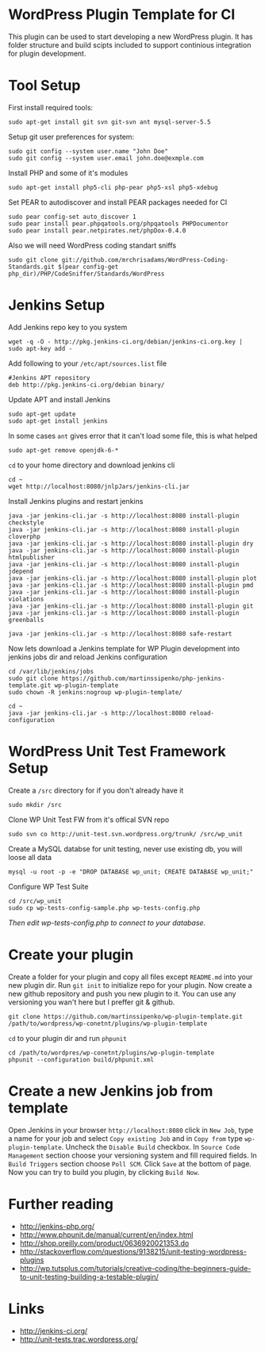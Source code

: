 WordPress Plugin Template for CI
===========
This plugin can be used to start developing a new WordPress plugin.
It has folder structure and build scipts included to support continious integration for plugin development.

Tool Setup
===========
First install required tools:

    sudo apt-get install git svn git-svn ant mysql-server-5.5

Setup git user preferences for system:

    sudo git config --system user.name "John Doe"
    sudo git config --system user.email john.doe@exmple.com

Install PHP and some of it's modules

    sudo apt-get install php5-cli php-pear php5-xsl php5-xdebug

Set PEAR to autodiscover and install PEAR packages needed for CI

    sudo pear config-set auto_discover 1
    sudo pear install pear.phpqatools.org/phpqatools PHPDocumentor
    sudo pear install pear.netpirates.net/phpDox-0.4.0

Also we will need WordPress coding standart sniffs

    sudo git clone git://github.com/mrchrisadams/WordPress-Coding-Standards.git $(pear config-get php_dir)/PHP/CodeSniffer/Standards/WordPress

Jenkins Setup
=============
Add Jenkins repo key to you system

    wget -q -O - http://pkg.jenkins-ci.org/debian/jenkins-ci.org.key | sudo apt-key add -

Add following to your `/etc/apt/sources.list` file

    #Jenkins APT repository
    deb http://pkg.jenkins-ci.org/debian binary/

Update APT and install Jenkins

    sudo apt-get update
    sudo apt-get install jenkins

In some cases `ant` gives error that it can't load some file, this is what helped

    sudo apt-get remove openjdk-6-*

`cd` to your home directory and download jenkins cli

    cd ~
    wget http://localhost:8080/jnlpJars/jenkins-cli.jar

Install Jenkins plugins and restart jenkins

    java -jar jenkins-cli.jar -s http://localhost:8080 install-plugin checkstyle
    java -jar jenkins-cli.jar -s http://localhost:8080 install-plugin cloverphp
    java -jar jenkins-cli.jar -s http://localhost:8080 install-plugin dry
    java -jar jenkins-cli.jar -s http://localhost:8080 install-plugin htmlpublisher
    java -jar jenkins-cli.jar -s http://localhost:8080 install-plugin jdepend
    java -jar jenkins-cli.jar -s http://localhost:8080 install-plugin plot
    java -jar jenkins-cli.jar -s http://localhost:8080 install-plugin pmd
    java -jar jenkins-cli.jar -s http://localhost:8080 install-plugin violations
    java -jar jenkins-cli.jar -s http://localhost:8080 install-plugin git
    java -jar jenkins-cli.jar -s http://localhost:8080 install-plugin greenballs
    
    java -jar jenkins-cli.jar -s http://localhost:8080 safe-restart

Now lets download a Jenkins template for WP Plugin development into jenkins jobs dir and reload Jenkins configuration

    
    cd /var/lib/jenkins/jobs
    sudo git clone https://github.com/martinssipenko/php-jenkins-template.git wp-plugin-template
    sudo chown -R jenkins:nogroup wp-plugin-template/
    
    cd ~
    java -jar jenkins-cli.jar -s http://localhost:8080 reload-configuration

WordPress Unit Test Framework Setup
===================================
Create a `/src` directory for if you don't already have it

    sudo mkdir /src

Clone WP Unit Test FW from it's offical SVN repo

    sudo svn co http://unit-test.svn.wordpress.org/trunk/ /src/wp_unit

Create a MySQL databse for unit testing, never use existing db, you will loose all data

    mysql -u root -p -e "DROP DATABASE wp_unit; CREATE DATABASE wp_unit;"

Configure WP Test Suite

    cd /src/wp_unit
    sudo cp wp-tests-config-sample.php wp-tests-config.php
_Then edit wp-tests-config.php to connect to your database._

Create your plugin
=================
Create a folder for your plugin and copy all files except `README.md` into your new plugin dir. Run `git init` to initialize repo for your plugin. Now create a new github repository and push you new plugin to it. You can use any versioning you wan't here but I preffer git & github.

    git clone https://github.com/martinssipenko/wp-plugin-template.git /path/to/wordpress/wp-conetnt/plugins/wp-plugin-template

`cd` to your plugin dir and run `phpunit`

    cd /path/to/wordpres/wp-conetnt/plugins/wp-plugin-template
    phpunit --configuration build/phpunit.xml

Create a new Jenkins job from template
======================================

Open Jenkins in your browser `http://localhost:8080` click in `New Job`, type a name for your job and select `Copy existing Job` and in `Copy from` type `wp-plugin-template`. Uncheck the `Disable Build` checkbox. In `Source Code Management` section choose your versioning system and fill required fields. In `Build Triggers` section choose `Poll SCM`. Click `Save` at the bottom of page. Now you can try to build you plugin, by clicking `Build Now`.

Further reading
===============
- http://jenkins-php.org/
- http://www.phpunit.de/manual/current/en/index.html
- http://shop.oreilly.com/product/0636920021353.do
- http://stackoverflow.com/questions/9138215/unit-testing-wordpress-plugins
- http://wp.tutsplus.com/tutorials/creative-coding/the-beginners-guide-to-unit-testing-building-a-testable-plugin/

Links
=====
- http://jenkins-ci.org/
- http://unit-tests.trac.wordpress.org/